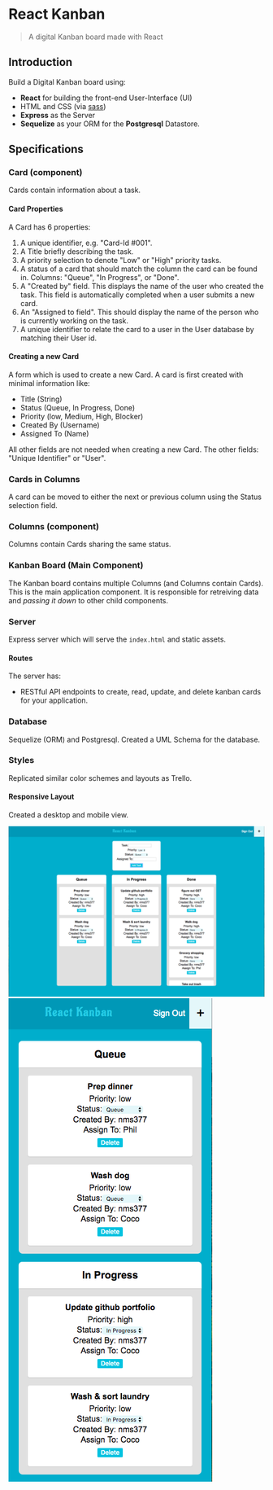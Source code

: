 # React Kanban
> A digital Kanban board made with React

## Introduction
Build a Digital Kanban board using:
- **React** for building the front-end User-Interface (UI)
- HTML and CSS (via [sass](https://sass-lang.com))
- **Express** as the Server
- **Sequelize** as your ORM for the **Postgresql** Datastore.

## Specifications

### Card (component)
Cards contain information about a task.

#### Card Properties

A Card has 6 properties:
  1. A unique identifier, e.g. "Card-Id #001".
  1. A Title briefly describing the task.
  1. A priority selection to denote "Low" or "High" priority tasks.
  1. A status of a card that should match the column the card can be found in. Columns: "Queue", "In Progress", or "Done".
  1. A "Created by" field. This displays the name of the user who created the task. This field is automatically completed when a user submits a new card.
  1. An "Assigned to field". This should display the name of the person who is currently working on the task.
  1. A unique identifier to relate the card to a user in the User database by matching their User id.

#### Creating a new Card
A form which is used to create a new Card. A card is first created with minimal information like:
  - Title (String)
  - Status (Queue, In Progress, Done)
  - Priority (low, Medium, High, Blocker)
  - Created By (Username)
  - Assigned To (Name)

All other fields are not needed when creating a new Card. The other fields: "Unique Identifier" or "User".

### Cards in Columns
A card can be moved to either the next or previous column using the Status selection field.


### Columns (component)
Columns contain Cards sharing the same status.

### Kanban Board (Main Component)
The Kanban board contains multiple Columns (and Columns contain Cards). This is the main application component. It is responsible for retreiving data and *passing it down* to other child components.

### Server
Express server which will serve the `index.html` and static assets.

#### Routes

The server has:
  - RESTful API endpoints to create, read, update, and delete kanban cards for your application. 

### Database
Sequelize (ORM) and Postgresql. Created a UML Schema for the database.

### Styles
Replicated similar color schemes and layouts as Trello.

#### Responsive Layout
Created a desktop and mobile view.

![Desktop View](./images/Desktop.png "Desktop View")
![Desktop View](./images/Mobile.png "Mobile View")
